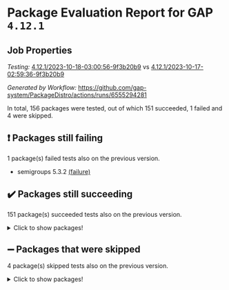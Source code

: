 # Package Evaluation Report for GAP `4.12.1`

## Job Properties

*Testing:* [4.12.1/2023-10-18-03:00:56-9f3b20b9](https://github.com/gap-system/PackageDistro/blob/data/reports/4.12.1/2023-10-18-03:00:56-9f3b20b9) vs [4.12.1/2023-10-17-02:59:36-9f3b20b9](https://github.com/gap-system/PackageDistro/blob/data/reports/4.12.1/2023-10-17-02:59:36-9f3b20b9)

*Generated by Workflow:* https://github.com/gap-system/PackageDistro/actions/runs/6555294281

In total, 156 packages were tested, out of which 151 succeeded, 1 failed and 4 were skipped.

## :exclamation: Packages still failing

1 package(s) failed tests also on the previous version.
- semigroups 5.3.2 [(failure)](https://github.com/gap-system/PackageDistro/actions/runs/6555294281/job/17804084142)

## :heavy_check_mark: Packages still succeeding

151 package(s) succeeded tests also on the previous version.
<details><summary>Click to show packages!</summary>

- 4ti2interface 2023.02-04 [(success)](https://github.com/gap-system/PackageDistro/actions/runs/6555294281/job/17804067961)
- ace 5.6.2 [(success)](https://github.com/gap-system/PackageDistro/actions/runs/6555294281/job/17804068124)
- aclib 1.3.2 [(success)](https://github.com/gap-system/PackageDistro/actions/runs/6555294281/job/17804068258)
- agt 0.3.1 [(success)](https://github.com/gap-system/PackageDistro/actions/runs/6555294281/job/17804068390)
- alnuth 3.2.1 [(success)](https://github.com/gap-system/PackageDistro/actions/runs/6555294281/job/17804068519)
- anupq 3.3.0 [(success)](https://github.com/gap-system/PackageDistro/actions/runs/6555294281/job/17804068640)
- atlasrep 2.1.7 [(success)](https://github.com/gap-system/PackageDistro/actions/runs/6555294281/job/17804070573)
- autodoc 2023.06.19 [(success)](https://github.com/gap-system/PackageDistro/actions/runs/6555294281/job/17804070696)
- automata 1.15 [(success)](https://github.com/gap-system/PackageDistro/actions/runs/6555294281/job/17804070847)
- automgrp 1.3.2 [(success)](https://github.com/gap-system/PackageDistro/actions/runs/6555294281/job/17804070940)
- autpgrp 1.11 [(success)](https://github.com/gap-system/PackageDistro/actions/runs/6555294281/job/17804071034)
- cap 2023.10-06 [(success)](https://github.com/gap-system/PackageDistro/actions/runs/6555294281/job/17804071135)
- caratinterface 2.3.5 [(success)](https://github.com/gap-system/PackageDistro/actions/runs/6555294281/job/17804071238)
- cddinterface 2022.11.01 [(success)](https://github.com/gap-system/PackageDistro/actions/runs/6555294281/job/17804071349)
- circle 1.6.6 [(success)](https://github.com/gap-system/PackageDistro/actions/runs/6555294281/job/17804071435)
- classicpres 1.22 [(success)](https://github.com/gap-system/PackageDistro/actions/runs/6555294281/job/17804071548)
- cohomolo 1.6.11 [(success)](https://github.com/gap-system/PackageDistro/actions/runs/6555294281/job/17804071659)
- congruence 1.2.5 [(success)](https://github.com/gap-system/PackageDistro/actions/runs/6555294281/job/17804071741)
- corelg 1.56 [(success)](https://github.com/gap-system/PackageDistro/actions/runs/6555294281/job/17804071859)
- crime 1.6 [(success)](https://github.com/gap-system/PackageDistro/actions/runs/6555294281/job/17804071980)
- crisp 1.4.6 [(success)](https://github.com/gap-system/PackageDistro/actions/runs/6555294281/job/17804072092)
- crypting 0.10.4 [(success)](https://github.com/gap-system/PackageDistro/actions/runs/6555294281/job/17804072214)
- cryst 4.1.26 [(success)](https://github.com/gap-system/PackageDistro/actions/runs/6555294281/job/17804072313)
- crystcat 1.1.10 [(success)](https://github.com/gap-system/PackageDistro/actions/runs/6555294281/job/17804072414)
- ctbllib 1.3.6 [(success)](https://github.com/gap-system/PackageDistro/actions/runs/6555294281/job/17804072531)
- cubefree 1.19 [(success)](https://github.com/gap-system/PackageDistro/actions/runs/6555294281/job/17804072644)
- curlinterface 2.3.2 [(success)](https://github.com/gap-system/PackageDistro/actions/runs/6555294281/job/17804072790)
- cvec 2.8.1 [(success)](https://github.com/gap-system/PackageDistro/actions/runs/6555294281/job/17804072900)
- datastructures 0.3.0 [(success)](https://github.com/gap-system/PackageDistro/actions/runs/6555294281/job/17804073013)
- deepthought 1.0.6 [(success)](https://github.com/gap-system/PackageDistro/actions/runs/6555294281/job/17804073121)
- design 1.8 [(success)](https://github.com/gap-system/PackageDistro/actions/runs/6555294281/job/17804073231)
- difsets 2.3.1 [(success)](https://github.com/gap-system/PackageDistro/actions/runs/6555294281/job/17804073343)
- digraphs 1.6.3 [(success)](https://github.com/gap-system/PackageDistro/actions/runs/6555294281/job/17804073485)
- edim 1.3.7 [(success)](https://github.com/gap-system/PackageDistro/actions/runs/6555294281/job/17804073614)
- example 4.3.4 [(success)](https://github.com/gap-system/PackageDistro/actions/runs/6555294281/job/17804073749)
- examplesforhomalg 2023.10-01 [(success)](https://github.com/gap-system/PackageDistro/actions/runs/6555294281/job/17804073874)
- factint 1.6.3 [(success)](https://github.com/gap-system/PackageDistro/actions/runs/6555294281/job/17804073998)
- ferret 1.0.9 [(success)](https://github.com/gap-system/PackageDistro/actions/runs/6555294281/job/17804074140)
- fga 1.5.0 [(success)](https://github.com/gap-system/PackageDistro/actions/runs/6555294281/job/17804074250)
- fining 1.5.6 [(success)](https://github.com/gap-system/PackageDistro/actions/runs/6555294281/job/17804074377)
- float 1.0.3 [(success)](https://github.com/gap-system/PackageDistro/actions/runs/6555294281/job/17804074483)
- format 1.4.3 [(success)](https://github.com/gap-system/PackageDistro/actions/runs/6555294281/job/17804074613)
- forms 1.2.9 [(success)](https://github.com/gap-system/PackageDistro/actions/runs/6555294281/job/17804074712)
- fplsa 1.2.6 [(success)](https://github.com/gap-system/PackageDistro/actions/runs/6555294281/job/17804074849)
- fr 2.4.12 [(success)](https://github.com/gap-system/PackageDistro/actions/runs/6555294281/job/17804075002)
- francy 2.0.3 [(success)](https://github.com/gap-system/PackageDistro/actions/runs/6555294281/job/17804075118)
- fwtree 1.3 [(success)](https://github.com/gap-system/PackageDistro/actions/runs/6555294281/job/17804075223)
- gapdoc 1.6.6 [(success)](https://github.com/gap-system/PackageDistro/actions/runs/6555294281/job/17804075336)
- gauss 2023.02-04 [(success)](https://github.com/gap-system/PackageDistro/actions/runs/6555294281/job/17804075466)
- gaussforhomalg 2023.10-01 [(success)](https://github.com/gap-system/PackageDistro/actions/runs/6555294281/job/17804075581)
- gbnp 1.0.5 [(success)](https://github.com/gap-system/PackageDistro/actions/runs/6555294281/job/17804075704)
- generalizedmorphismsforcap 2023.08-02 [(success)](https://github.com/gap-system/PackageDistro/actions/runs/6555294281/job/17804075820)
- genss 1.6.8 [(success)](https://github.com/gap-system/PackageDistro/actions/runs/6555294281/job/17804075975)
- gradedmodules 2023.09-01 [(success)](https://github.com/gap-system/PackageDistro/actions/runs/6555294281/job/17804076123)
- gradedringforhomalg 2023.08-01 [(success)](https://github.com/gap-system/PackageDistro/actions/runs/6555294281/job/17804076264)
- grape 4.9.0 [(success)](https://github.com/gap-system/PackageDistro/actions/runs/6555294281/job/17804076394)
- groupoids 1.73 [(success)](https://github.com/gap-system/PackageDistro/actions/runs/6555294281/job/17804076506)
- grpconst 2.6.4 [(success)](https://github.com/gap-system/PackageDistro/actions/runs/6555294281/job/17804076625)
- guarana 0.96.3 [(success)](https://github.com/gap-system/PackageDistro/actions/runs/6555294281/job/17804076738)
- guava 3.18 [(success)](https://github.com/gap-system/PackageDistro/actions/runs/6555294281/job/17804076858)
- hap 1.60 [(success)](https://github.com/gap-system/PackageDistro/actions/runs/6555294281/job/17804076966)
- hapcryst 0.1.15 [(success)](https://github.com/gap-system/PackageDistro/actions/runs/6555294281/job/17804077070)
- hecke 1.5.3 [(success)](https://github.com/gap-system/PackageDistro/actions/runs/6555294281/job/17804077197)
- help 3.5 [(success)](https://github.com/gap-system/PackageDistro/actions/runs/6555294281/job/17804077298)
- homalg 2023.10-01 [(success)](https://github.com/gap-system/PackageDistro/actions/runs/6555294281/job/17804077451)
- homalgtocas 2023.08-01 [(success)](https://github.com/gap-system/PackageDistro/actions/runs/6555294281/job/17804077570)
- idrel 2.45 [(success)](https://github.com/gap-system/PackageDistro/actions/runs/6555294281/job/17804077674)
- images 1.3.1 [(success)](https://github.com/gap-system/PackageDistro/actions/runs/6555294281/job/17804077772)
- intpic 0.3.0 [(success)](https://github.com/gap-system/PackageDistro/actions/runs/6555294281/job/17804077874)
- io 4.8.2 [(success)](https://github.com/gap-system/PackageDistro/actions/runs/6555294281/job/17804077982)
- io_forhomalg 2023.02-04 [(success)](https://github.com/gap-system/PackageDistro/actions/runs/6555294281/job/17804078097)
- irredsol 1.4.4 [(success)](https://github.com/gap-system/PackageDistro/actions/runs/6555294281/job/17804078179)
- json 2.1.1 [(success)](https://github.com/gap-system/PackageDistro/actions/runs/6555294281/job/17804078261)
- jupyterkernel 1.5.0 [(success)](https://github.com/gap-system/PackageDistro/actions/runs/6555294281/job/17804078361)
- jupyterviz 1.5.6 [(success)](https://github.com/gap-system/PackageDistro/actions/runs/6555294281/job/17804078457)
- kan 1.36 [(success)](https://github.com/gap-system/PackageDistro/actions/runs/6555294281/job/17804078550)
- kbmag 1.5.11 [(success)](https://github.com/gap-system/PackageDistro/actions/runs/6555294281/job/17804078638)
- laguna 3.9.6 [(success)](https://github.com/gap-system/PackageDistro/actions/runs/6555294281/job/17804078733)
- liealgdb 2.2.1 [(success)](https://github.com/gap-system/PackageDistro/actions/runs/6555294281/job/17804078843)
- liepring 2.8 [(success)](https://github.com/gap-system/PackageDistro/actions/runs/6555294281/job/17804078951)
- liering 2.4.2 [(success)](https://github.com/gap-system/PackageDistro/actions/runs/6555294281/job/17804079041)
- linearalgebraforcap 2023.10-03 [(success)](https://github.com/gap-system/PackageDistro/actions/runs/6555294281/job/17804079124)
- localizeringforhomalg 2023.10-01 [(success)](https://github.com/gap-system/PackageDistro/actions/runs/6555294281/job/17804079210)
- loops 3.4.3 [(success)](https://github.com/gap-system/PackageDistro/actions/runs/6555294281/job/17804079312)
- lpres 1.0.3 [(success)](https://github.com/gap-system/PackageDistro/actions/runs/6555294281/job/17804079448)
- majoranaalgebras 1.5.1 [(success)](https://github.com/gap-system/PackageDistro/actions/runs/6555294281/job/17804079546)
- mapclass 1.4.6 [(success)](https://github.com/gap-system/PackageDistro/actions/runs/6555294281/job/17804079638)
- matgrp 0.70 [(success)](https://github.com/gap-system/PackageDistro/actions/runs/6555294281/job/17804079761)
- matricesforhomalg 2023.10-01 [(success)](https://github.com/gap-system/PackageDistro/actions/runs/6555294281/job/17804079902)
- modisom 2.5.4 [(success)](https://github.com/gap-system/PackageDistro/actions/runs/6555294281/job/17804080020)
- modulepresentationsforcap 2023.10-01 [(success)](https://github.com/gap-system/PackageDistro/actions/runs/6555294281/job/17804080169)
- modules 2023.10-01 [(success)](https://github.com/gap-system/PackageDistro/actions/runs/6555294281/job/17804080278)
- monoidalcategories 2023.08-11 [(success)](https://github.com/gap-system/PackageDistro/actions/runs/6555294281/job/17804080425)
- nconvex 2022.09-01 [(success)](https://github.com/gap-system/PackageDistro/actions/runs/6555294281/job/17804080550)
- nilmat 1.4.2 [(success)](https://github.com/gap-system/PackageDistro/actions/runs/6555294281/job/17804080667)
- nock 1.5 [(success)](https://github.com/gap-system/PackageDistro/actions/runs/6555294281/job/17804080761)
- normalizinterface 1.3.6 [(success)](https://github.com/gap-system/PackageDistro/actions/runs/6555294281/job/17804080911)
- nq 2.5.10 [(success)](https://github.com/gap-system/PackageDistro/actions/runs/6555294281/job/17804081072)
- numericalsgps 1.3.1 [(success)](https://github.com/gap-system/PackageDistro/actions/runs/6555294281/job/17804081199)
- openmath 11.5.3 [(success)](https://github.com/gap-system/PackageDistro/actions/runs/6555294281/job/17804081341)
- orb 4.9.0 [(success)](https://github.com/gap-system/PackageDistro/actions/runs/6555294281/job/17804081529)
- packagemanager 1.4.1 [(success)](https://github.com/gap-system/PackageDistro/actions/runs/6555294281/job/17804081672)
- patternclass 2.4.3 [(success)](https://github.com/gap-system/PackageDistro/actions/runs/6555294281/job/17804081845)
- permut 2.0.4 [(success)](https://github.com/gap-system/PackageDistro/actions/runs/6555294281/job/17804081990)
- polenta 1.3.10 [(success)](https://github.com/gap-system/PackageDistro/actions/runs/6555294281/job/17804082149)
- polymaking 0.8.7 [(success)](https://github.com/gap-system/PackageDistro/actions/runs/6555294281/job/17804082281)
- primgrp 3.4.4 [(success)](https://github.com/gap-system/PackageDistro/actions/runs/6555294281/job/17804082401)
- profiling 2.5.4 [(success)](https://github.com/gap-system/PackageDistro/actions/runs/6555294281/job/17804082534)
- qpa 1.34 [(success)](https://github.com/gap-system/PackageDistro/actions/runs/6555294281/job/17804082659)
- quagroup 1.8.3 [(success)](https://github.com/gap-system/PackageDistro/actions/runs/6555294281/job/17804082789)
- radiroot 2.9 [(success)](https://github.com/gap-system/PackageDistro/actions/runs/6555294281/job/17804082910)
- rcwa 4.7.1 [(success)](https://github.com/gap-system/PackageDistro/actions/runs/6555294281/job/17804083034)
- rds 1.8 [(success)](https://github.com/gap-system/PackageDistro/actions/runs/6555294281/job/17804083155)
- recog 1.4.2 [(success)](https://github.com/gap-system/PackageDistro/actions/runs/6555294281/job/17804083313)
- repndecomp 1.3.0 [(success)](https://github.com/gap-system/PackageDistro/actions/runs/6555294281/job/17804083479)
- repsn 3.1.1 [(success)](https://github.com/gap-system/PackageDistro/actions/runs/6555294281/job/17804083574)
- resclasses 4.7.3 [(success)](https://github.com/gap-system/PackageDistro/actions/runs/6555294281/job/17804083726)
- ringsforhomalg 2023.09-01 [(success)](https://github.com/gap-system/PackageDistro/actions/runs/6555294281/job/17804083825)
- sco 2023.08-01 [(success)](https://github.com/gap-system/PackageDistro/actions/runs/6555294281/job/17804083932)
- scscp 2.4.1 [(success)](https://github.com/gap-system/PackageDistro/actions/runs/6555294281/job/17804084042)
- sglppow 2.3 [(success)](https://github.com/gap-system/PackageDistro/actions/runs/6555294281/job/17804084246)
- sgpviz 0.999.5 [(success)](https://github.com/gap-system/PackageDistro/actions/runs/6555294281/job/17804084360)
- simpcomp 2.1.14 [(success)](https://github.com/gap-system/PackageDistro/actions/runs/6555294281/job/17804084471)
- singular 2023.02.09 [(success)](https://github.com/gap-system/PackageDistro/actions/runs/6555294281/job/17804084597)
- sl2reps 1.1 [(success)](https://github.com/gap-system/PackageDistro/actions/runs/6555294281/job/17804084866)
- sla 1.5.3 [(success)](https://github.com/gap-system/PackageDistro/actions/runs/6555294281/job/17804085058)
- smallgrp 1.5.3 [(success)](https://github.com/gap-system/PackageDistro/actions/runs/6555294281/job/17804085153)
- smallsemi 0.6.13 [(success)](https://github.com/gap-system/PackageDistro/actions/runs/6555294281/job/17804085257)
- sonata 2.9.6 [(success)](https://github.com/gap-system/PackageDistro/actions/runs/6555294281/job/17804085352)
- sophus 1.27 [(success)](https://github.com/gap-system/PackageDistro/actions/runs/6555294281/job/17804085456)
- sotgrps 1.2 [(success)](https://github.com/gap-system/PackageDistro/actions/runs/6555294281/job/17804085550)
- spinsym 1.5.2 [(success)](https://github.com/gap-system/PackageDistro/actions/runs/6555294281/job/17804085656)
- standardff 1.0 [(success)](https://github.com/gap-system/PackageDistro/actions/runs/6555294281/job/17804085768)
- symbcompcc 1.3.2 [(success)](https://github.com/gap-system/PackageDistro/actions/runs/6555294281/job/17804085858)
- thelma 1.3 [(success)](https://github.com/gap-system/PackageDistro/actions/runs/6555294281/job/17804085951)
- tomlib 1.2.9 [(success)](https://github.com/gap-system/PackageDistro/actions/runs/6555294281/job/17804086041)
- toolsforhomalg 2023.10-01 [(success)](https://github.com/gap-system/PackageDistro/actions/runs/6555294281/job/17804086136)
- toric 1.9.5 [(success)](https://github.com/gap-system/PackageDistro/actions/runs/6555294281/job/17804086230)
- toricvarieties 2022.07.13 [(success)](https://github.com/gap-system/PackageDistro/actions/runs/6555294281/job/17804086343)
- transgrp 3.6.4 [(success)](https://github.com/gap-system/PackageDistro/actions/runs/6555294281/job/17804086449)
- ugaly 4.1.3 [(success)](https://github.com/gap-system/PackageDistro/actions/runs/6555294281/job/17804086529)
- unipot 1.5 [(success)](https://github.com/gap-system/PackageDistro/actions/runs/6555294281/job/17804086640)
- unitlib 4.2.0 [(success)](https://github.com/gap-system/PackageDistro/actions/runs/6555294281/job/17804086738)
- utils 0.84 [(success)](https://github.com/gap-system/PackageDistro/actions/runs/6555294281/job/17804086833)
- uuid 0.7 [(success)](https://github.com/gap-system/PackageDistro/actions/runs/6555294281/job/17804086943)
- walrus 0.9991 [(success)](https://github.com/gap-system/PackageDistro/actions/runs/6555294281/job/17804087059)
- wedderga 4.10.4 [(success)](https://github.com/gap-system/PackageDistro/actions/runs/6555294281/job/17804087181)
- xmod 2.91 [(success)](https://github.com/gap-system/PackageDistro/actions/runs/6555294281/job/17804087330)
- xmodalg 1.23 [(success)](https://github.com/gap-system/PackageDistro/actions/runs/6555294281/job/17804087430)
- yangbaxter 0.10.3 [(success)](https://github.com/gap-system/PackageDistro/actions/runs/6555294281/job/17804087540)
- zeromqinterface 0.14 [(success)](https://github.com/gap-system/PackageDistro/actions/runs/6555294281/job/17804087676)
</details>

## :heavy_minus_sign: Packages that were skipped

4 package(s) skipped tests also on the previous version.
<details><summary>Click to show packages!</summary>

- browse 1.8.21 [(skipped)](https://github.com/gap-system/PackageDistro/actions/runs/6555294281/job/17803506675)
- itc 1.5.1 [(skipped)](https://github.com/gap-system/PackageDistro/actions/runs/6555294281/job/17803506675)
- polycyclic 2.16 [(skipped)](https://github.com/gap-system/PackageDistro/actions/runs/6555294281/job/17803506675)
- xgap 4.31 [(skipped)](https://github.com/gap-system/PackageDistro/actions/runs/6555294281/job/17803506675)
</details>


